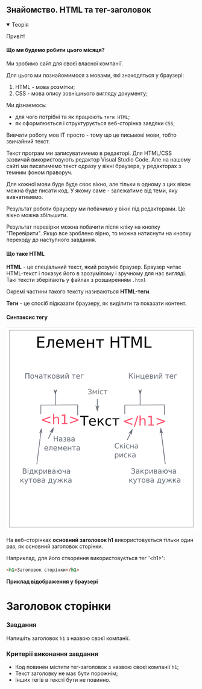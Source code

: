 ## Знайомство. HTML та тег-заголовок

<details open>
  <summary>Теорія</summary>

Привіт!

#### Що ми будемо робити цього місяця?

Ми зробимо сайт для своєї власної компанії.

Для цього ми познайомимося з мовами, які знаходяться у браузері:

1. HTML - мова розмітки;
2. CSS - мова опису зовнішнього вигляду документу;


Ми дізнаємось:

- для чого потрібні та як працюють `теги HTML`;
- як оформлюється і структурується веб-сторінка завдяки `CSS`;

Вивчати роботу мов IT просто - тому що це письмові мови, тобто звичайний текст.

Текст програм ми записуватимемо в редакторі.
Для HTML/CSS зазвичай використовують редактор Visual Studio Code.
Але на нашому сайті ми писатимемо текст одразу у вікні браузера, у редакторах з темним фоном праворуч.

Для кожної мови буде буде своє вікно,
але тільки в одному з цих вікон можна буде писати код.
У якому саме - залежатиме від теми, яку вивчатимемо.

Результат роботи браузеру ми побачимо у вікні під редакторами.
Це вікно можна збільшити.

Результат перевірки можна побачити після кліку на кнопку "Перевірити".
Якщо все зроблено вірно, то можна натиснути на кнопку переходу до наступного завдання.

#### Що таке HTML

**HTML** - це спеціальний текст, який розуміє браузер. Браузер читає HTML-текст і показує його в зрозумілому і зручному для нас вигляді. Такі тексти зберігають у файлах з розширенням `.html`

Окремі частини такого тексту називаються **HTML-теги**.

**Теги** - це спосіб підказати браузеру, як виділити та показати контент.

#### Синтаксис тегу

![синтаксис тегу](tag.png)

На веб-сторінках **основний заголовок h1** використовується тільки один раз, як основний заголовок сторінки.

Наприклад, для його створення використовується тег '&lt;h1&gt;':

```html
<h1>Заголовок сторінки</h1>
```

**Приклад відображення у браузері**

<div class="browser">
   <h1>Заголовок сторінки</h1>
</div>

</details>

<h3 class="task">Завдання</h3>

Напишіть заголовок `h1` з назвою своєї компанії.

<h3 class="test">Критерії виконання завдання</h3>

- Код повинен містити тег-заголовок з назвою своєї компанії `h1`;
- Текст заголовку не має бути порожнім;
- Інших тегів в тексті бути не повинно.